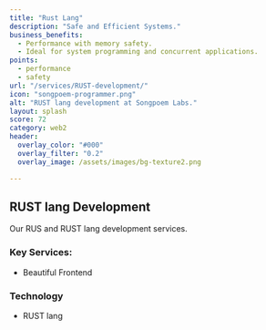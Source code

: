 ```yaml
---
title: "Rust Lang"
description: "Safe and Efficient Systems."
business_benefits:
  - Performance with memory safety.
  - Ideal for system programming and concurrent applications.
points:
  - performance
  - safety
url: "/services/RUST-development/"
icon: "songpoem-programmer.png"
alt: "RUST lang development at Songpoem Labs."
layout: splash
score: 72
category: web2
header:
  overlay_color: "#000"
  overlay_filter: "0.2"
  overlay_image: /assets/images/bg-texture2.png

---
```

## RUST lang Development

Our RUS and RUST lang development services.

### Key Services:
- Beautiful Frontend

### Technology
- RUST lang
